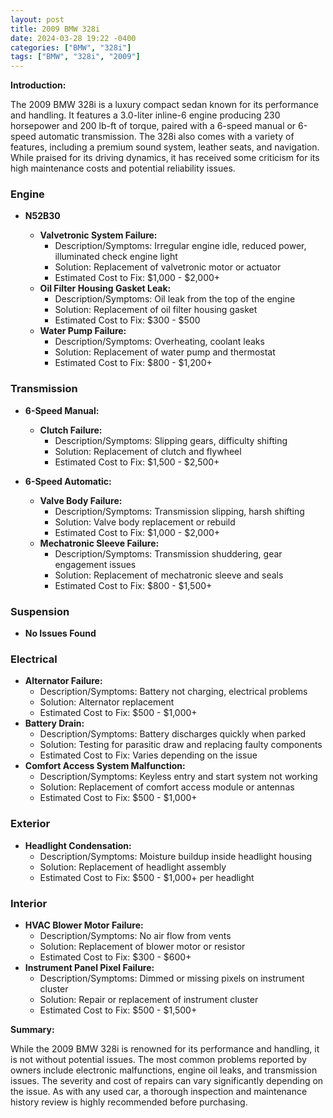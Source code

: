 ```yaml
---
layout: post
title: 2009 BMW 328i
date: 2024-03-28 19:22 -0400
categories: ["BMW", "328i"]
tags: ["BMW", "328i", "2009"]
---
```

**Introduction:**

The 2009 BMW 328i is a luxury compact sedan known for its performance and handling. It features a 3.0-liter inline-6 engine producing 230 horsepower and 200 lb-ft of torque, paired with a 6-speed manual or 6-speed automatic transmission. The 328i also comes with a variety of features, including a premium sound system, leather seats, and navigation. While praised for its driving dynamics, it has received some criticism for its high maintenance costs and potential reliability issues.

### **Engine**

- **N52B30**

  - **Valvetronic System Failure:**
    - Description/Symptoms: Irregular engine idle, reduced power, illuminated check engine light
    - Solution: Replacement of valvetronic motor or actuator
    - Estimated Cost to Fix: $1,000 - $2,000+
  - **Oil Filter Housing Gasket Leak:**
    - Description/Symptoms: Oil leak from the top of the engine
    - Solution: Replacement of oil filter housing gasket
    - Estimated Cost to Fix: $300 - $500
  - **Water Pump Failure:**
    - Description/Symptoms: Overheating, coolant leaks
    - Solution: Replacement of water pump and thermostat
    - Estimated Cost to Fix: $800 - $1,200+

### **Transmission**

- **6-Speed Manual:**

  - **Clutch Failure:**
    - Description/Symptoms: Slipping gears, difficulty shifting
    - Solution: Replacement of clutch and flywheel
    - Estimated Cost to Fix: $1,500 - $2,500+

- **6-Speed Automatic:**

  - **Valve Body Failure:**
    - Description/Symptoms: Transmission slipping, harsh shifting
    - Solution: Valve body replacement or rebuild
    - Estimated Cost to Fix: $1,000 - $2,000+
  - **Mechatronic Sleeve Failure:**
    - Description/Symptoms: Transmission shuddering, gear engagement issues
    - Solution: Replacement of mechatronic sleeve and seals
    - Estimated Cost to Fix: $800 - $1,500+

### **Suspension**

- **No Issues Found**

### **Electrical**

- **Alternator Failure:**
    - Description/Symptoms: Battery not charging, electrical problems
    - Solution: Alternator replacement
    - Estimated Cost to Fix: $500 - $1,000+
- **Battery Drain:**
    - Description/Symptoms: Battery discharges quickly when parked
    - Solution: Testing for parasitic draw and replacing faulty components
    - Estimated Cost to Fix: Varies depending on the issue
- **Comfort Access System Malfunction:**
    - Description/Symptoms: Keyless entry and start system not working
    - Solution: Replacement of comfort access module or antennas
    - Estimated Cost to Fix: $500 - $1,000+

### **Exterior**

- **Headlight Condensation:**
    - Description/Symptoms: Moisture buildup inside headlight housing
    - Solution: Replacement of headlight assembly
    - Estimated Cost to Fix: $500 - $1,000+ per headlight

### **Interior**

- **HVAC Blower Motor Failure:**
    - Description/Symptoms: No air flow from vents
    - Solution: Replacement of blower motor or resistor
    - Estimated Cost to Fix: $300 - $600+
- **Instrument Panel Pixel Failure:**
    - Description/Symptoms: Dimmed or missing pixels on instrument cluster
    - Solution: Repair or replacement of instrument cluster
    - Estimated Cost to Fix: $500 - $1,500+

**Summary:**

While the 2009 BMW 328i is renowned for its performance and handling, it is not without potential issues. The most common problems reported by owners include electronic malfunctions, engine oil leaks, and transmission issues. The severity and cost of repairs can vary significantly depending on the issue. As with any used car, a thorough inspection and maintenance history review is highly recommended before purchasing.
